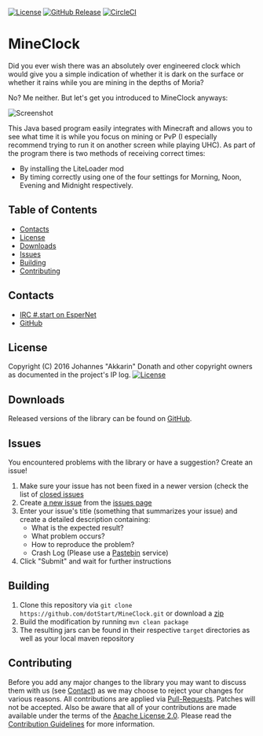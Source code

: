 [![License](https://img.shields.io/github/license/dotStart/MineClock.svg?style=flat-square)](https://www.apache.org/licenses/LICENSE-2.0.txt)
[![GitHub Release](https://img.shields.io/github/release/dotStart/MineClock.svg?style=flat-square)](https://github.com/dotStart/MineClock/releases)
[![CircleCI](https://img.shields.io/circleci/project/github/dotStart/MineClock.svg?style=flat-square)](https://circleci.com/gh/dotStart/MineClock)

MineClock
=========

Did you ever wish there was an absolutely over engineered clock which would give you a simple
indication of whether it is dark on the surface or whether it rains while you are mining in the
depths of Moria?

No? Me neither. But let's get you introduced to MineClock anyways:

![Screenshot](https://i.imgur.com/sEG8khC.gif)

This Java based program easily integrates with Minecraft and allows you to see what time it is while
you focus on mining or PvP (I especially recommend trying to run it on another screen while playing
UHC). As part of the program there is two methods of receiving correct times:

* By installing the LiteLoader mod
* By timing correctly using one of the four settings for Morning, Noon, Evening and Midnight respectively.

Table of Contents
-----------------
* [Contacts](#contacts)
* [License](#license)
* [Downloads](#downloads)
* [Issues](#issues)
* [Building](#building)
* [Contributing](#contributing)

Contacts
--------

* [IRC #.start on EsperNet](http://webchat.esper.net/?channels=.start)
* [GitHub](https://github.com/dotStart/MineClock)

License
-------

Copyright (C) 2016 Johannes "Akkarin" Donath and other copyright owners as documented in the project's IP log.
[![License](https://img.shields.io/badge/License-Apache%202.0-blue.svg?style=flat-square)](https://www.apache.org/licenses/LICENSE-2.0.txt)

Downloads
---------

Released versions of the library can be found on [GitHub](https://github.com/dotStart/MineClock/releases).

Issues
------

You encountered problems with the library or have a suggestion? Create an issue!

1. Make sure your issue has not been fixed in a newer version (check the list of [closed issues](https://github.com/dotStart/MineClock/issues?q=is%3Aissue+is%3Aclosed)
1. Create [a new issue](https://github.com/dotStart/MineClock/issues/new) from the [issues page](https://github.com/dotStart/MineClock/issues)
1. Enter your issue's title (something that summarizes your issue) and create a detailed description containing:
   - What is the expected result?
   - What problem occurs?
   - How to reproduce the problem?
   - Crash Log (Please use a [Pastebin](http://www.pastebin.com) service)
1. Click "Submit" and wait for further instructions

Building
--------

1. Clone this repository via ```git clone https://github.com/dotStart/MineClock.git``` or download a [zip](https://github.com/dotStart/MineClock/archive/master.zip)
1. Build the modification by running ```mvn clean package```
1. The resulting jars can be found in their respective ```target``` directories as well as your local maven repository

Contributing
------------

Before you add any major changes to the library you may want to discuss them with us (see [Contact](#contact)) as
we may choose to reject your changes for various reasons. All contributions are applied via [Pull-Requests](https://help.github.com/articles/creating-a-pull-request).
Patches will not be accepted. Also be aware that all of your contributions are made available under the terms of the
[Apache License 2.0](https://www.apache.org/licenses/LICENSE-2.0.txt). Please read the [Contribution Guidelines](CONTRIBUTING.md)
for more information.
